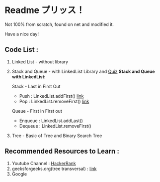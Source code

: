 # Readme プリッス！
Not 100% from scratch, found on net and modified it.

Have a nice day!

## Code List :
1. Linked List - without library
2. Stack and Queue - with LinkedList Library and [Quiz](https://github.com/ropok/tutorialProgrammingII/tree/master/StackAndQueue/Quiz)
    **Stack and Queue with LinkedList:**

    Stack - Last in First Out
    * Push : LinkedList.addFirst() [link](https://docs.oracle.com/javase/7/docs/api/java/util/LinkedList.html#push(E))
    * Pop  : LinkedList.removeFirst() [link](https://docs.oracle.com/javase/7/docs/api/java/util/LinkedList.html#pop())

    Queue - First in First out
    * Enqueue : LinkedList.addLast()
    * Dequeue : LinkedList.removeFirst()
3. Tree - Basic of Tree and Binary Search Tree


## Recommended Resources to Learn :
1. Youtube Channel  : [HackerRank](https://www.youtube.com/channel/UCOf7UPMHBjAavgD0Qw5q5ww/search?query=data+structures)
2. geeksforgeeks.org(tree transversal) : [link](https://www.geeksforgeeks.org/tree-traversals-inorder-preorder-and-postorder/)
3. Google